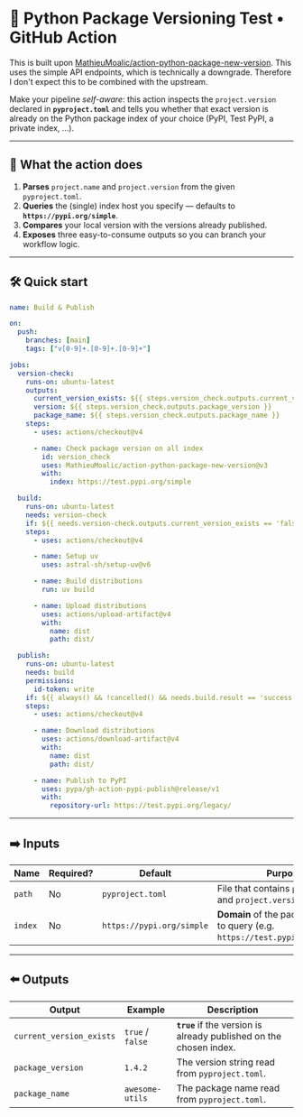 # 🐍 Python Package Versioning Test • GitHub Action

This is built upon [MathieuMoalic/action-python-package-new-version](https://github.com/MathieuMoalic/action-python-package-new-version). This uses the simple API endpoints, which is technically a downgrade. Therefore I don't expect this to be combined with the upstream.

Make your pipeline _self-aware_: this action inspects the `project.version` declared in **`pyproject.toml`** and tells you whether that exact version is already on the Python package index of your choice (PyPI, Test PyPI, a private index, …).

---

## 🚀 What the action does

1. **Parses** `project.name` and `project.version` from the given `pyproject.toml`.
2. **Queries** the (single) index host you specify — defaults to **`https://pypi.org/simple`**.
3. **Compares** your local version with the versions already published.
4. **Exposes** three easy-to-consume outputs so you can branch your workflow logic.

---

## 🛠 Quick start

```yaml
name: Build & Publish

on:
  push:
    branches: [main]
    tags: ["v[0-9]+.[0-9]+.[0-9]+"]

jobs:
  version-check:
    runs-on: ubuntu-latest
    outputs:
      current_version_exists: ${{ steps.version_check.outputs.current_version_exists }}
      version: ${{ steps.version_check.outputs.package_version }}
      package_name: ${{ steps.version_check.outputs.package_name }}
    steps:
      - uses: actions/checkout@v4

      - name: Check package version on all index
        id: version_check
        uses: MathieuMoalic/action-python-package-new-version@v3
        with:
          index: https://test.pypi.org/simple

  build:
    runs-on: ubuntu-latest
    needs: version-check
    if: ${{ needs.version-check.outputs.current_version_exists == 'false' }}
    steps:
      - uses: actions/checkout@v4

      - name: Setup uv
        uses: astral-sh/setup-uv@v6

      - name: Build distributions
        run: uv build

      - name: Upload distributions
        uses: actions/upload-artifact@v4
        with:
          name: dist
          path: dist/

  publish:
    runs-on: ubuntu-latest
    needs: build
    permissions:
      id-token: write
    if: ${{ always() && !cancelled() && needs.build.result == 'success' }}
    steps:
      - uses: actions/checkout@v4

      - name: Download distributions
        uses: actions/download-artifact@v4
        with:
          name: dist
          path: dist/

      - name: Publish to PyPI
        uses: pypa/gh-action-pypi-publish@release/v1
        with:
          repository-url: https://test.pypi.org/legacy/
```

---

## ➡️ Inputs

| Name    | Required? | Default                   | Purpose                                                                         |
| ------- | --------- | ------------------------- | ------------------------------------------------------------------------------- |
| `path`  | No        | `pyproject.toml`          | File that contains `project.name` and `project.version`.                        |
| `index` | No        | `https://pypi.org/simple` | **Domain** of the package index to query (e.g. `https://test.pypi.org/legacy`). |

---

## ⬅️ Outputs

| Output                   | Example          | Description                                                         |
| ------------------------ | ---------------- | ------------------------------------------------------------------- |
| `current_version_exists` | `true` / `false` | **`true`** if the version is already published on the chosen index. |
| `package_version`        | `1.4.2`          | The version string read from `pyproject.toml`.                      |
| `package_name`           | `awesome-utils`  | The package name read from `pyproject.toml`.                        |
